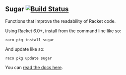 Sugar [![Build Status](https://travis-ci.org/mbutterick/sugar.svg?branch=typed)](https://travis-ci.org/mbutterick/sugar)
-----

Functions that improve the readability of Racket code.

Using Racket 6.0+, install from the command line like so:

    raco pkg install sugar

And update like so:

    raco pkg update sugar

You can [read the docs here](http://pkg-build.racket-lang.org/doc/sugar).
